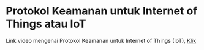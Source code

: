 # Protokol Keamanan untuk Internet of Things atau IoT

Link video mengenai Protokol Keamanan untuk Internet of Things (IoT), [Klik](www.youtube.com)
